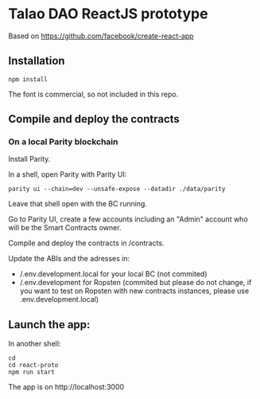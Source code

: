 # Talao DAO ReactJS prototype

Based on https://github.com/facebook/create-react-app

## Installation

    npm install

The font is commercial, so not included in this repo.

## Compile and deploy the contracts

### On a local Parity blockchain

Install Parity.

In a shell, open Parity with Parity UI:

    parity ui --chain=dev --unsafe-expose --datadir ./data/parity

Leave that shell open with the BC running.

Go to Parity UI, create a few accounts including an "Admin" account who will be the Smart Contracts owner.

Compile and deploy the contracts in /contracts.

Update the ABIs and the adresses in:

+ /.env.development.local for your local BC (not commited)
+ /.env.development for Ropsten (commited but please do not change, if you want to test on Ropsten with new contracts instances, please use .env.development.local)

## Launch the app:

In another shell:

    cd
    cd react-proto
    npm run start

The app is on http://localhost:3000
